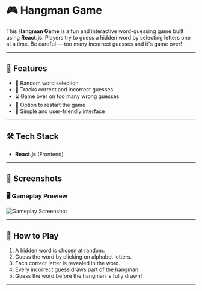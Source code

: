 # 🎮 Hangman Game

This **Hangman Game** is a fun and interactive word-guessing game built using **React.js**. Players try to guess a hidden word by selecting letters one at a time. Be careful — too many incorrect guesses and it's game over!

---

## 🚀 Features

- 🎯 Random word selection
- 🧠 Tracks correct and incorrect guesses
- ⌛ Game over on too many wrong guesses
- 🔄 Option to restart the game
- 🎨 Simple and user-friendly interface

---

## 🛠️ Tech Stack

- **React.js** (Frontend)

---

## 📸 Screenshots
### 🖥️ Gameplay Preview

![Gameplay Screenshot](./assets/screenshot1.png)



---

## 🧩 How to Play

1. A hidden word is chosen at random.
2. Guess the word by clicking on alphabet letters.
3. Each correct letter is revealed in the word.
4. Every incorrect guess draws part of the hangman.
5. Guess the word before the hangman is fully drawn!

---

